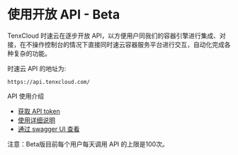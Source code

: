 # 使用开放 API - Beta

TenxCloud 时速云在逐步开放 API，以方便用户同我们的容器引擎进行集成、对接，在不操作控制台的情况下直接同时速云容器服务平台进行交互，自动化完成各种复杂的功能。

时速云 API 的地址为:

    https://api.tenxcloud.com/


API 使用介绍
   * [获取 API token](intro.md)
   * [使用详细说明](detail.md)
   * [通过 swagger UI 查看](api_swagger.md)

注意：Beta版目前每个用户每天调用 API 的上限是100次。


